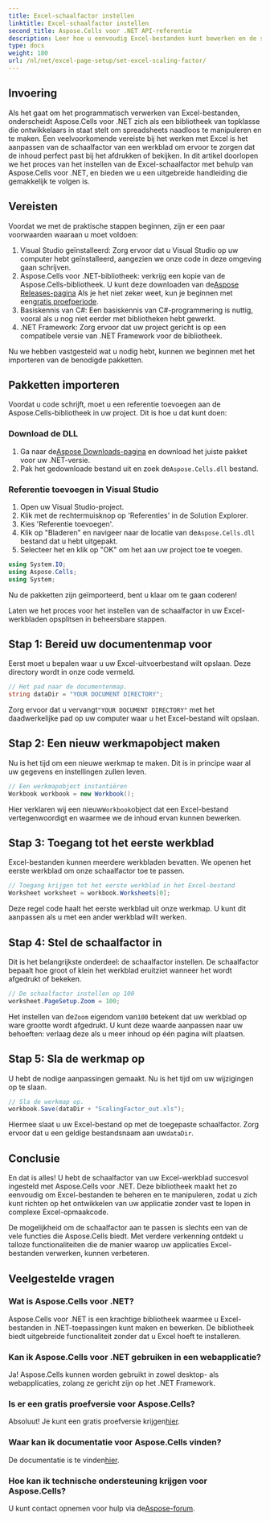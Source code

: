 ```yaml
---
title: Excel-schaalfactor instellen
linktitle: Excel-schaalfactor instellen
second_title: Aspose.Cells voor .NET API-referentie
description: Leer hoe u eenvoudig Excel-bestanden kunt bewerken en de schaalfactor kunt aanpassen met Aspose.Cells voor .NET.
type: docs
weight: 180
url: /nl/net/excel-page-setup/set-excel-scaling-factor/
---
```

## Invoering

Als het gaat om het programmatisch verwerken van Excel-bestanden, onderscheidt Aspose.Cells voor .NET zich als een bibliotheek van topklasse die ontwikkelaars in staat stelt om spreadsheets naadloos te manipuleren en te maken. Een veelvoorkomende vereiste bij het werken met Excel is het aanpassen van de schaalfactor van een werkblad om ervoor te zorgen dat de inhoud perfect past bij het afdrukken of bekijken. In dit artikel doorlopen we het proces van het instellen van de Excel-schaalfactor met behulp van Aspose.Cells voor .NET, en bieden we u een uitgebreide handleiding die gemakkelijk te volgen is.

## Vereisten

Voordat we met de praktische stappen beginnen, zijn er een paar voorwaarden waaraan u moet voldoen:

1. Visual Studio geïnstalleerd: Zorg ervoor dat u Visual Studio op uw computer hebt geïnstalleerd, aangezien we onze code in deze omgeving gaan schrijven.
2.  Aspose.Cells voor .NET-bibliotheek: verkrijg een kopie van de Aspose.Cells-bibliotheek. U kunt deze downloaden van de[Aspose Releases-pagina](https://releases.aspose.com/cells/net/) Als je het niet zeker weet, kun je beginnen met een[gratis proefperiode](https://releases.aspose.com/).
3. Basiskennis van C#: Een basiskennis van C#-programmering is nuttig, vooral als u nog niet eerder met bibliotheken hebt gewerkt.
4. .NET Framework: Zorg ervoor dat uw project gericht is op een compatibele versie van .NET Framework voor de bibliotheek.

Nu we hebben vastgesteld wat u nodig hebt, kunnen we beginnen met het importeren van de benodigde pakketten.

## Pakketten importeren

Voordat u code schrijft, moet u een referentie toevoegen aan de Aspose.Cells-bibliotheek in uw project. Dit is hoe u dat kunt doen:

### Download de DLL

1.  Ga naar de[Aspose Downloads-pagina](https://releases.aspose.com/cells/net/) en download het juiste pakket voor uw .NET-versie.
2.  Pak het gedownloade bestand uit en zoek de`Aspose.Cells.dll` bestand.

### Referentie toevoegen in Visual Studio

1. Open uw Visual Studio-project.
2. Klik met de rechtermuisknop op 'Referenties' in de Solution Explorer.
3. Kies 'Referentie toevoegen'. 
4.  Klik op "Bladeren" en navigeer naar de locatie van de`Aspose.Cells.dll` bestand dat u hebt uitgepakt.
5. Selecteer het en klik op "OK" om het aan uw project toe te voegen.

```csharp
using System.IO;
using Aspose.Cells;
using System;
```

Nu de pakketten zijn geïmporteerd, bent u klaar om te gaan coderen!

Laten we het proces voor het instellen van de schaalfactor in uw Excel-werkbladen opsplitsen in beheersbare stappen.

## Stap 1: Bereid uw documentenmap voor

Eerst moet u bepalen waar u uw Excel-uitvoerbestand wilt opslaan. Deze directory wordt in onze code vermeld. 

```csharp
// Het pad naar de documentenmap.
string dataDir = "YOUR DOCUMENT DIRECTORY";
```

Zorg ervoor dat u vervangt`"YOUR DOCUMENT DIRECTORY"` met het daadwerkelijke pad op uw computer waar u het Excel-bestand wilt opslaan.

## Stap 2: Een nieuw werkmapobject maken

Nu is het tijd om een nieuwe werkmap te maken. Dit is in principe waar al uw gegevens en instellingen zullen leven.

```csharp
// Een werkmapobject instantiëren
Workbook workbook = new Workbook();
```

 Hier verklaren wij een nieuw`Workbook`object dat een Excel-bestand vertegenwoordigt en waarmee we de inhoud ervan kunnen bewerken.

## Stap 3: Toegang tot het eerste werkblad

Excel-bestanden kunnen meerdere werkbladen bevatten. We openen het eerste werkblad om onze schaalfactor toe te passen.

```csharp
// Toegang krijgen tot het eerste werkblad in het Excel-bestand
Worksheet worksheet = workbook.Worksheets[0];
```

Deze regel code haalt het eerste werkblad uit onze werkmap. U kunt dit aanpassen als u met een ander werkblad wilt werken.

## Stap 4: Stel de schaalfactor in

Dit is het belangrijkste onderdeel: de schaalfactor instellen. De schaalfactor bepaalt hoe groot of klein het werkblad eruitziet wanneer het wordt afgedrukt of bekeken.

```csharp
// De schaalfactor instellen op 100
worksheet.PageSetup.Zoom = 100;
```

 Het instellen van de`Zoom` eigendom van`100` betekent dat uw werkblad op ware grootte wordt afgedrukt. U kunt deze waarde aanpassen naar uw behoeften: verlaag deze als u meer inhoud op één pagina wilt plaatsen.

## Stap 5: Sla de werkmap op

U hebt de nodige aanpassingen gemaakt. Nu is het tijd om uw wijzigingen op te slaan.

```csharp
// Sla de werkmap op.
workbook.Save(dataDir + "ScalingFactor_out.xls");
```

 Hiermee slaat u uw Excel-bestand op met de toegepaste schaalfactor. Zorg ervoor dat u een geldige bestandsnaam aan uw`dataDir`.

## Conclusie

En dat is alles! U hebt de schaalfactor van uw Excel-werkblad succesvol ingesteld met Aspose.Cells voor .NET. Deze bibliotheek maakt het zo eenvoudig om Excel-bestanden te beheren en te manipuleren, zodat u zich kunt richten op het ontwikkelen van uw applicatie zonder vast te lopen in complexe Excel-opmaakcode.

De mogelijkheid om de schaalfactor aan te passen is slechts een van de vele functies die Aspose.Cells biedt. Met verdere verkenning ontdekt u talloze functionaliteiten die de manier waarop uw applicaties Excel-bestanden verwerken, kunnen verbeteren.

## Veelgestelde vragen

### Wat is Aspose.Cells voor .NET?  
Aspose.Cells voor .NET is een krachtige bibliotheek waarmee u Excel-bestanden in .NET-toepassingen kunt maken en bewerken. De bibliotheek biedt uitgebreide functionaliteit zonder dat u Excel hoeft te installeren.

### Kan ik Aspose.Cells voor .NET gebruiken in een webapplicatie?  
Ja! Aspose.Cells kunnen worden gebruikt in zowel desktop- als webapplicaties, zolang ze gericht zijn op het .NET Framework.

### Is er een gratis proefversie voor Aspose.Cells?  
 Absoluut! Je kunt een gratis proefversie krijgen[hier](https://releases.aspose.com/).

### Waar kan ik documentatie voor Aspose.Cells vinden?  
 De documentatie is te vinden[hier](https://reference.aspose.com/cells/net/).

### Hoe kan ik technische ondersteuning krijgen voor Aspose.Cells?  
 U kunt contact opnemen voor hulp via de[Aspose-forum](https://forum.aspose.com/c/cells/9).